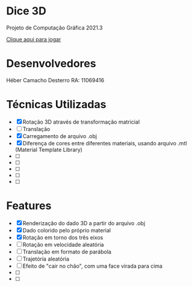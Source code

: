 # Dice 3D
Projeto de Computação Gráfica 2021.3

[Clique aqui para jogar](https://hebercamacho.github.io/dice-3D/dice)

# Desenvolvedores
Héber Camacho Desterro RA: 11069416

# Técnicas Utilizadas
- [x] Rotação 3D através de transformação matricial
- [ ] Translação
- [x] Carregamento de arquivo .obj
- [x] Diferença de cores entre diferentes materiais, usando arquivo .mtl (Material Template Library)
- [ ] 
- [ ] 
- [ ] 
- [ ] 
- [ ] 

# Features
- [x] Renderização do dado 3D a partir do arquivo .obj
- [x] Dado colorido pelo próprio material
- [x] Rotação em torno dos três eixos
- [ ] Rotação em velocidade aleatória
- [ ] Translação em formato de parábola
- [ ] Trajetória aleatória
- [ ] Efeito de "cair no chão", com uma face virada para cima
- [ ] 
- [ ] 
